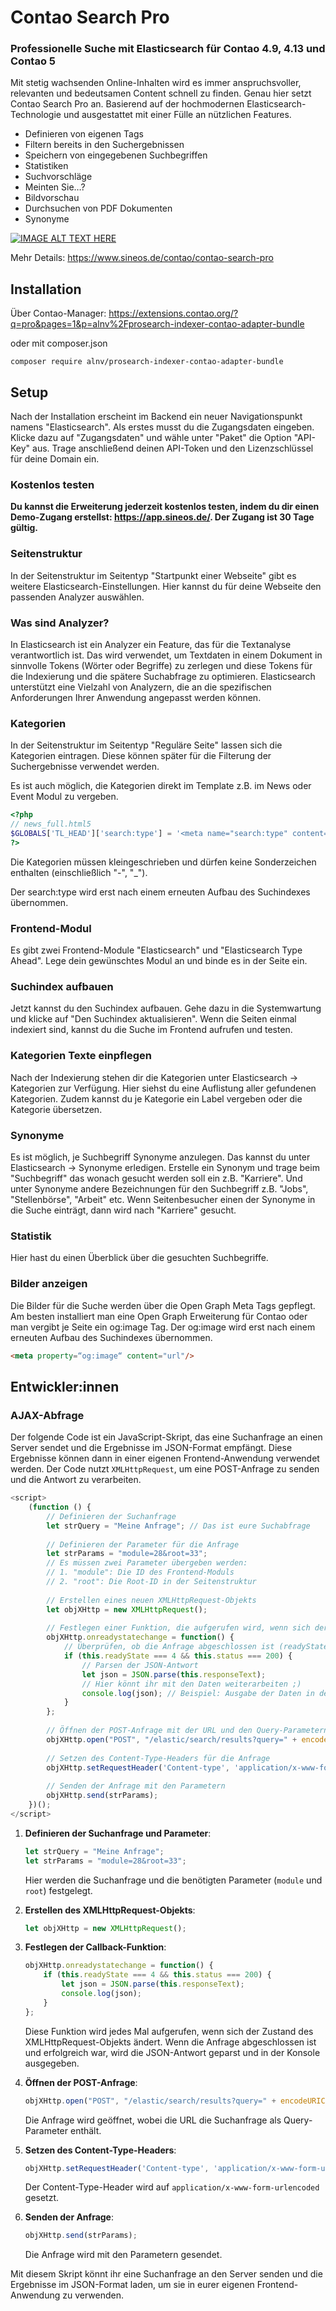 # Contao Search Pro

### Professionelle Suche mit Elasticsearch für Contao 4.9, 4.13 und Contao 5

Mit stetig wachsenden Online-Inhalten wird es immer anspruchsvoller, relevanten und bedeutsamen Content schnell zu finden. Genau hier setzt Contao Search Pro an. Basierend auf der hochmodernen Elasticsearch-Technologie und ausgestattet mit einer Fülle an nützlichen Features.

- Definieren von eigenen Tags
- Filtern bereits in den Suchergebnissen
- Speichern von eingegebenen Suchbegriffen
- Statistiken
- Suchvorschläge
- Meinten Sie…?
- Bildvorschau
- Durchsuchen von PDF Dokumenten
- Synonyme

[![IMAGE ALT TEXT HERE](https://img.youtube.com/vi/MFjcACLUUbQ/0.jpg)](https://www.youtube.com/watch?v=MFjcACLUUbQ)

Mehr Details: https://www.sineos.de/contao/contao-search-pro

## Installation

Über Contao-Manager: https://extensions.contao.org/?q=pro&pages=1&p=alnv%2Fprosearch-indexer-contao-adapter-bundle

oder mit composer.json

``
composer require alnv/prosearch-indexer-contao-adapter-bundle
``

## Setup

Nach der Installation erscheint im Backend ein neuer Navigationspunkt namens "Elasticsearch". Als erstes musst du die Zugangsdaten eingeben. Klicke dazu auf "Zugangsdaten" und wähle unter "Paket" die Option "API-Key" aus. Trage anschließend deinen API-Token und den Lizenzschlüssel für deine Domain ein.

### Kostenlos testen

**Du kannst die Erweiterung jederzeit kostenlos testen, indem du dir einen Demo-Zugang erstellst: https://app.sineos.de/. Der Zugang ist 30 Tage gültig.**

### Seitenstruktur

In der Seitenstruktur im Seitentyp "Startpunkt einer Webseite" gibt es weitere Elasticsearch-Einstellungen. Hier kannst du für deine Webseite den passenden Analyzer auswählen.

### Was sind Analyzer?

In Elasticsearch ist ein Analyzer ein Feature, das für die Textanalyse verantwortlich ist. Das wird verwendet, um Textdaten in einem Dokument in sinnvolle Tokens (Wörter oder Begriffe) zu zerlegen und diese Tokens für die Indexierung und die spätere Suchabfrage zu optimieren. Elasticsearch unterstützt eine Vielzahl von Analyzern, die an die spezifischen Anforderungen Ihrer Anwendung angepasst werden können.

### Kategorien

In der Seitenstruktur im Seitentyp "Reguläre Seite" lassen sich die Kategorien eintragen. Diese können später für die Filterung der Suchergebnisse verwendet werden.

Es ist auch möglich, die Kategorien direkt im Template z.B. im News oder Event Modul zu vergeben.

``` php
<?php
// news_full.html5
$GLOBALS['TL_HEAD']['search:type'] = '<meta name="search:type" content="news"/>';
?>
```

Die Kategorien müssen kleingeschrieben und dürfen keine Sonderzeichen enthalten (einschließlich "-", "_").

Der search:type wird erst nach einem erneuten Aufbau des Suchindexes übernommen.

### Frontend-Modul

Es gibt zwei Frontend-Module "Elasticsearch" und "Elasticsearch Type Ahead". Lege dein gewünschtes Modul an und binde es in der Seite ein.

### Suchindex aufbauen

Jetzt kannst du den Suchindex aufbauen. Gehe dazu in die Systemwartung und klicke auf "Den Suchindex aktualisieren". Wenn die Seiten einmal indexiert sind, kannst du die Suche im Frontend aufrufen und testen.

### Kategorien Texte einpflegen

Nach der Indexierung stehen dir die Kategorien unter Elasticsearch → Kategorien zur Verfügung. Hier siehst du eine Auflistung aller gefundenen Kategorien. Zudem kannst du je Kategorie ein Label vergeben oder die Kategorie übersetzen.

### Synonyme

Es ist möglich, je Suchbegriff Synonyme anzulegen. Das kannst du unter Elasticsearch → Synonyme erledigen. Erstelle ein Synonym und trage beim "Suchbegriff" das wonach gesucht werden soll ein z.B. "Karriere". Und unter Synonyme andere Bezeichnungen für den Suchbegriff z.B. "Jobs", "Stellenbörse", "Arbeit" etc. Wenn Seitenbesucher einen der Synonyme in die Suche einträgt, dann wird nach "Karriere" gesucht.

### Statistik

Hier hast du einen Überblick über die gesuchten Suchbegriffe.

### Bilder anzeigen

Die Bilder für die Suche werden über die Open Graph Meta Tags gepflegt. Am besten installiert man eine Open Graph Erweiterung für Contao oder man vergibt je Seite ein og:image Tag. Der og:image wird erst nach einem erneuten Aufbau des Suchindexes übernommen.

``` html
<meta property=“og:image“ content="url"/>
```


## Entwickler:innen

### AJAX-Abfrage

Der folgende Code ist ein JavaScript-Skript, das eine Suchanfrage an einen Server sendet und die Ergebnisse im JSON-Format empfängt. Diese Ergebnisse können dann in einer eigenen Frontend-Anwendung verwendet werden. Der Code nutzt `XMLHttpRequest`, um eine POST-Anfrage zu senden und die Antwort zu verarbeiten.

```js
<script>
    (function () {
        // Definieren der Suchanfrage
        let strQuery = "Meine Anfrage"; // Das ist eure Suchabfrage
        
        // Definieren der Parameter für die Anfrage
        let strParams = "module=28&root=33"; 
        // Es müssen zwei Parameter übergeben werden:
        // 1. "module": Die ID des Frontend-Moduls
        // 2. "root": Die Root-ID in der Seitenstruktur
        
        // Erstellen eines neuen XMLHttpRequest-Objekts
        let objXHttp = new XMLHttpRequest();
        
        // Festlegen einer Funktion, die aufgerufen wird, wenn sich der Zustand des XMLHttpRequest-Objekts ändert
        objXHttp.onreadystatechange = function() {
            // Überprüfen, ob die Anfrage abgeschlossen ist (readyState === 4) und ob sie erfolgreich war (status === 200)
            if (this.readyState === 4 && this.status === 200) {
                // Parsen der JSON-Antwort
                let json = JSON.parse(this.responseText);
                // Hier könnt ihr mit den Daten weiterarbeiten ;)
                console.log(json); // Beispiel: Ausgabe der Daten in der Konsole
            }
        };
        
        // Öffnen der POST-Anfrage mit der URL und den Query-Parametern
        objXHttp.open("POST", "/elastic/search/results?query=" + encodeURIComponent(strQuery), true);
        
        // Setzen des Content-Type-Headers für die Anfrage
        objXHttp.setRequestHeader('Content-type', 'application/x-www-form-urlencoded');
        
        // Senden der Anfrage mit den Parametern
        objXHttp.send(strParams);
    })();
</script>
```

1. **Definieren der Suchanfrage und Parameter**:

    ```js
    let strQuery = "Meine Anfrage";
    let strParams = "module=28&root=33";
    ```
   
   Hier werden die Suchanfrage und die benötigten Parameter (`module` und `root`) festgelegt.


2. **Erstellen des XMLHttpRequest-Objekts**:

    ```js
    let objXHttp = new XMLHttpRequest();
    ```


3. **Festlegen der Callback-Funktion**:

    ```js
    objXHttp.onreadystatechange = function() {
        if (this.readyState === 4 && this.status === 200) {
            let json = JSON.parse(this.responseText);
            console.log(json);
        }
    };
    ```
   
   Diese Funktion wird jedes Mal aufgerufen, wenn sich der Zustand des XMLHttpRequest-Objekts ändert. Wenn die Anfrage abgeschlossen ist und erfolgreich war, wird die JSON-Antwort geparst und in der Konsole ausgegeben.


4. **Öffnen der POST-Anfrage**:

    ```js
    objXHttp.open("POST", "/elastic/search/results?query=" + encodeURIComponent(strQuery), true);
    ```
   
   Die Anfrage wird geöffnet, wobei die URL die Suchanfrage als Query-Parameter enthält.


5. **Setzen des Content-Type-Headers**:

    ```js
    objXHttp.setRequestHeader('Content-type', 'application/x-www-form-urlencoded');
    ```
   Der Content-Type-Header wird auf `application/x-www-form-urlencoded` gesetzt.


6. **Senden der Anfrage**:

    ```js
    objXHttp.send(strParams);
    ```
   
   Die Anfrage wird mit den Parametern gesendet.

Mit diesem Skript könnt ihr eine Suchanfrage an den Server senden und die Ergebnisse im JSON-Format laden, um sie in eurer eigenen Frontend-Anwendung zu verwenden.